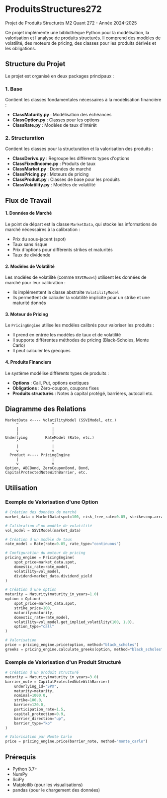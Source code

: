 # ProduitsStructures272
Projet de Produits Structurés M2 Quant 272 - Année 2024-2025

Ce projet implémente une bibliothèque Python pour la modélisation, la valorisation et l'analyse de produits structurés. Il comprend des modèles de volatilité, des moteurs de pricing, des classes pour les produits dérivés et les obligations.

## Structure du Projet

Le projet est organisé en deux packages principaux :

### 1. Base
Contient les classes fondamentales nécessaires à la modélisation financière :
- **ClassMaturity.py** : Modélisation des échéances
- **ClassOption.py** : Classes pour les options
- **ClassRate.py** : Modèles de taux d'intérêt

### 2. Structuration
Contient les classes pour la structuration et la valorisation des produits :
- **ClassDerivs.py** : Regroupe les différents types d'options
- **ClassFixedIncome.py** : Produits de taux
- **ClassMarket.py** : Données de marché
- **ClassPricing.py** : Moteurs de pricing
- **ClassProduit.py** : Classes de base pour les produits
- **ClassVolatility.py** : Modèles de volatilité

## Flux de Travail

#### 1. Données de Marché
Le point de départ est la classe `MarketData`, qui stocke les informations de marché nécessaires à la calibration :
- Prix du sous-jacent (spot)
- Taux sans risque
- Prix d'options pour différents strikes et maturités
- Taux de dividende

#### 2. Modèles de Volatilité
Les modèles de volatilité (comme `SSVIModel`) utilisent les données de marché pour leur calibration :
- Ils implémentent la classe abstraite `VolatilityModel`
- Ils permettent de calculer la volatilité implicite pour un strike et une maturité donnés

#### 3. Moteur de Pricing
Le `PricingEngine` utilise les modèles calibrés pour valoriser les produits :
- Il prend en entrée les modèles de taux et de volatilité
- Il supporte différentes méthodes de pricing (Black-Scholes, Monte Carlo)
- Il peut calculer les grecques

#### 4. Produits Financiers
Le système modélise différents types de produits :
- **Options** : Call, Put, options exotiques
- **Obligations** : Zéro-coupon, coupons fixes
- **Produits structurés** : Notes à capital protégé, barrières, autocall etc.

## Diagramme des Relations

```
MarketData <---- VolatilityModel (SSVIModel, etc.)
     ^               ^
     |               |
     |               |
Underlying        RateModel (Rate, etc.)
     ^               ^
     |               |
     v               v
  Product <---- PricingEngine
     |               |
     v               v
Option, ABCBond, ZeroCouponBond, Bond, CapitalProtectedNoteWithBarrier, etc.
```

## Utilisation

### Exemple de Valorisation d'une Option

```python
# Création des données de marché
market_data = MarketData(spot=100, risk_free_rate=0.05, strikes=np.array([...]), ...)

# Calibration d'un modèle de volatilité
vol_model = SSVIModel(market_data)

# Création d'un modèle de taux
rate_model = Rate(rate=0.05, rate_type="continuous")

# Configuration du moteur de pricing
pricing_engine = PricingEngine(
    spot_price=market_data.spot, 
    domestic_rate=rate_model, 
    volatility=vol_model, 
    dividend=market_data.dividend_yield
)

# Création d'une option
maturity = Maturity(maturity_in_years=1.0)
option = Option(
    spot_price=market_data.spot,
    strike_price=100,
    maturity=maturity,
    domestic_rate=rate_model,
    volatility=vol_model.get_implied_volatility(100, 1.0),
    option_type="call"
)

# Valorisation
price = pricing_engine.price(option, method="black_scholes")
greeks = pricing_engine.calculate_greeks(option, method="black_scholes")
```

### Exemple de Valorisation d'un Produit Structuré

```python
# Création d'un produit structuré
maturity = Maturity(maturity_in_years=3.0)
barrier_note = CapitalProtectedNoteWithBarrier(
    underlying_id="SPX",
    maturity=maturity,
    nominal=1000.0,
    strike=100.0,
    barrier=120.0,
    participation_rate=1.5,
    capital_protection=0.9,
    barrier_direction="up",
    barrier_type="ko"
)

# Valorisation par Monte Carlo
price = pricing_engine.price(barrier_note, method="monte_carlo")
```


## Prérequis

- Python 3.7+
- NumPy
- SciPy
- Matplotlib (pour les visualisations)
- pandas (pour le chargement des données)

